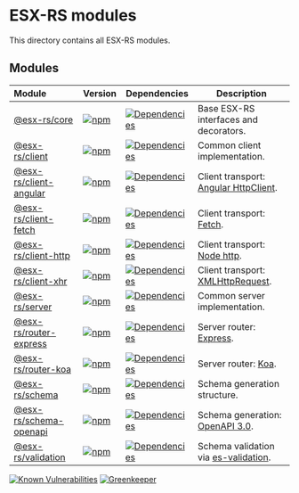 # ESX-RS modules

This directory contains all ESX-RS modules.

## Modules

| Module                                             | Version                                                                                                                                                           | Dependencies                                                                                                                                                                                                          | Description                                                                       |
|:---------------------------------------------------|:------------------------------------------------------------------------------------------------------------------------------------------------------------------|-----------------------------------------------------------------------------------------------------------------------------------------------------------------------------------------------------------------------|-----------------------------------------------------------------------------------|
| [@esx-rs/core](/packages/core)                     | [![npm](https://img.shields.io/npm/v/@esx-rs/core.svg?maxAge=2592000&style=flat-square&logo=npm)](https://www.npmjs.com/package/@esx-rs/core)                     | [![Dependencies](https://img.shields.io/david/rraziel/esx-rs.svg?path=packages/core&label=Dependencies&maxAge=2592000&style=flat-square)](https://david-dm.org/rraziel/esx-rs?path=packages/core)                     | Base ESX-RS interfaces and decorators.                                            |
| [@esx-rs/client](/packages/client)                 | [![npm](https://img.shields.io/npm/v/@esx-rs/client.svg?maxAge=2592000&style=flat-square&logo=npm)](https://www.npmjs.com/package/@esx-rs/client)                 | [![Dependencies](https://img.shields.io/david/rraziel/esx-rs.svg?path=packages/client&label=Dependencies&maxAge=2592000&style=flat-square)](https://david-dm.org/rraziel/esx-rs?path=packages/client)                 | Common client implementation.                                                     |
| [@esx-rs/client-angular](/packages/client-angular) | [![npm](https://img.shields.io/npm/v/@esx-rs/client-angular.svg?maxAge=2592000&style=flat-square&logo=npm)](https://www.npmjs.com/package/@esx-rs/client-angular) | [![Dependencies](https://img.shields.io/david/rraziel/esx-rs.svg?path=packages/client-angular&label=Dependencies&maxAge=2592000&style=flat-square)](https://david-dm.org/rraziel/esx-rs?path=packages/client-angular) | Client transport: [Angular HttpClient](https://angular.io/guide/http).            |
| [@esx-rs/client-fetch](/packages/client-fetch)     | [![npm](https://img.shields.io/npm/v/@esx-rs/client-fetch.svg?maxAge=2592000&style=flat-square&logo=npm)](https://www.npmjs.com/package/@esx-rs/client-fetch)     | [![Dependencies](https://img.shields.io/david/rraziel/esx-rs.svg?path=packages/client-fetch&label=Dependencies&maxAge=2592000&style=flat-square)](https://david-dm.org/rraziel/esx-rs?path=packages/client-fetch)     | Client transport: [Fetch](https://fetch.spec.whatwg.org/).                        |
| [@esx-rs/client-http](/packages/client-http)       | [![npm](https://img.shields.io/npm/v/@esx-rs/client-http.svg?maxAge=2592000&style=flat-square&logo=npm)](https://www.npmjs.com/package/@esx-rs/client-http)       | [![Dependencies](https://img.shields.io/david/rraziel/esx-rs.svg?path=packages/client-http&label=Dependencies&maxAge=2592000&style=flat-square)](https://david-dm.org/rraziel/esx-rs?path=packages/client-http)       | Client transport: [Node http](https://nodejs.org/api/http.html).                  |
| [@esx-rs/client-xhr](/packages/client-xhr)         | [![npm](https://img.shields.io/npm/v/@esx-rs/client-xhr.svg?maxAge=2592000&style=flat-square&logo=npm)](https://www.npmjs.com/package/@esx-rs/client-xhr)         | [![Dependencies](https://img.shields.io/david/rraziel/esx-rs.svg?path=packages/client-xhr&label=Dependencies&maxAge=2592000&style=flat-square)](https://david-dm.org/rraziel/esx-rs?path=packages/client-xhr)         | Client transport: [XMLHttpRequest](https://en.wikipedia.org/wiki/XMLHttpRequest). |
| [@esx-rs/server](/packages/server)                 | [![npm](https://img.shields.io/npm/v/@esx-rs/server.svg?maxAge=2592000&style=flat-square&logo=npm)](https://www.npmjs.com/package/@esx-rs/server)                 | [![Dependencies](https://img.shields.io/david/rraziel/esx-rs.svg?path=packages/server&label=Dependencies&maxAge=2592000&style=flat-square)](https://david-dm.org/rraziel/esx-rs?path=packages/server)                 | Common server implementation.                                                     |
| [@esx-rs/router-express](/packages/router-express) | [![npm](https://img.shields.io/npm/v/@esx-rs/router-express.svg?maxAge=2592000&style=flat-square&logo=npm)](https://www.npmjs.com/package/@esx-rs/router-express) | [![Dependencies](https://img.shields.io/david/rraziel/esx-rs.svg?path=packages/router-express&label=Dependencies&maxAge=2592000&style=flat-square)](https://david-dm.org/rraziel/esx-rs?path=packages/router-express) | Server router: [Express](https://expressjs.com/).                                 |
| [@esx-rs/router-koa](/packages/router-koa)         | [![npm](https://img.shields.io/npm/v/@esx-rs/router-koa.svg?maxAge=2592000&style=flat-square&logo=npm)](https://www.npmjs.com/package/@esx-rs/router-koa)         | [![Dependencies](https://img.shields.io/david/rraziel/esx-rs.svg?path=packages/router-koa&label=Dependencies&maxAge=2592000&style=flat-square)](https://david-dm.org/rraziel/esx-rs?path=packages/router-koa)         | Server router: [Koa](http://koajs.com/).                                          |
| [@esx-rs/schema](/packages/schema)                 | [![npm](https://img.shields.io/npm/v/@esx-rs/schema.svg?maxAge=2592000&style=flat-square&logo=npm)](https://www.npmjs.com/package/@esx-rs/schema)                 | [![Dependencies](https://img.shields.io/david/rraziel/esx-rs.svg?path=packages/schema&label=Dependencies&maxAge=2592000&style=flat-square)](https://david-dm.org/rraziel/esx-rs?path=packages/schema)                 | Schema generation structure.                                                      |
| [@esx-rs/schema-openapi](/packages/schema-openapi) | [![npm](https://img.shields.io/npm/v/@esx-rs/schema-openapi.svg?maxAge=2592000&style=flat-square&logo=npm)](https://www.npmjs.com/package/@esx-rs/schema-openapi) | [![Dependencies](https://img.shields.io/david/rraziel/esx-rs.svg?path=packages/schema-openapi&label=Dependencies&maxAge=2592000&style=flat-square)](https://david-dm.org/rraziel/esx-rs?path=packages/schema-openapi) | Schema generation: [OpenAPI 3.0](https://www.openapis.org/).                      |
| [@esx-rs/validation](/packages/validation)         | [![npm](https://img.shields.io/npm/v/@esx-rs/validation.svg?maxAge=2592000&style=flat-square&logo=npm)](https://www.npmjs.com/package/@esx-rs/schema)                 | [![Dependencies](https://img.shields.io/david/rraziel/esx-rs.svg?path=packages/schema&label=Dependencies&maxAge=2592000&style=flat-square)](https://david-dm.org/rraziel/esx-rs?path=packages/validation)         | Schema validation via [es-validation](https://github.com/rraziel/es-validation).  |

[![Known Vulnerabilities](https://snyk.io/test/github/rraziel/esx-rs/badge.svg)](https://snyk.io/test/github/rraziel/esx-rs)
[![Greenkeeper](https://badges.greenkeeper.io/rraziel/esx-rs.svg)](https://greenkeeper.io/)
